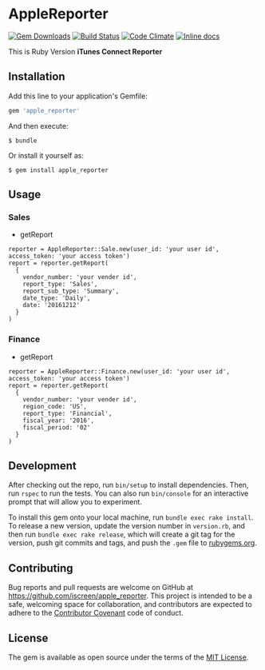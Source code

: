 # AppleReporter

[![Gem Downloads](http://ruby-gem-downloads-badge.herokuapp.com/apple_reporter?type=total)](https://rubygems.org/gems/apple_reporter)
[![Build Status](https://travis-ci.org/iscreen/apple_reporter.svg?branch=master)](https://travis-ci.org/iscreen/apple_reporter)
[![Code Climate](https://codeclimate.com/github/iscreen/apple_reporter.svg)](https://codeclimate.com/github/iscreen/apple_reporter)
[![Inline docs](https://inch-ci.org/github/iscreen/apple_reporter.svg?branch=master)](http://www.rubydoc.info/gems/apple_reporter)


This is Ruby Version <b>iTunes Connect Reporter</b>

## Installation

Add this line to your application's Gemfile:

```ruby
gem 'apple_reporter'
```

And then execute:

    $ bundle

Or install it yourself as:

    $ gem install apple_reporter

## Usage

### Sales

- getReport

```
reporter = AppleReporter::Sale.new(user_id: 'your user id', access_token: 'your access token')
report = reporter.getReport(
  {
    vendor_number: 'your vender id',
    report_type: 'Sales',
    report_sub_type: 'Summary',
    date_type: 'Daily',
    date: '20161212'
  }
)
```
### Finance

- getReport
```
reporter = AppleReporter::Finance.new(user_id: 'your user id', access_token: 'your access token')
report = reporter.getReport(
  {
    vendor_number: 'your vender id',
    region_code: 'US',
    report_type: 'Financial',
    fiscal_year: '2016',
    fiscal_period: '02'
  }
)
```

## Development

After checking out the repo, run `bin/setup` to install dependencies. Then, run `rspec` to run the tests. You can also run `bin/console` for an interactive prompt that will allow you to experiment.

To install this gem onto your local machine, run `bundle exec rake install`. To release a new version, update the version number in `version.rb`, and then run `bundle exec rake release`, which will create a git tag for the version, push git commits and tags, and push the `.gem` file to [rubygems.org](https://rubygems.org).

## Contributing

Bug reports and pull requests are welcome on GitHub at https://github.com/iscreen/apple_reporter. This project is intended to be a safe, welcoming space for collaboration, and contributors are expected to adhere to the [Contributor Covenant](http://contributor-covenant.org) code of conduct.


## License

The gem is available as open source under the terms of the [MIT License](http://opensource.org/licenses/MIT).


